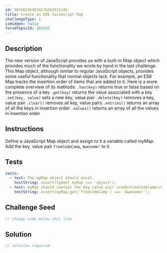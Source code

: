 ```yaml
---
id: 587d825b367417b2b2512c8d
title: Create an ES6 JavaScript Map
challengeType: 1
isHidden: false
forumTopicId: 301635
---
```


## Description
<section id='description'>

The new version of JavaScript provides us with a built-in Map object which provides much of the functionality we wrote by hand in the last challenge. This Map object, although similar to regular JavaScript objects, provides some useful functionality that normal objects lack. For example, an ES6 Map tracks the insertion order of items that are added to it. Here is a more complete overview of its methods:
<code>.has(key)</code> returns true or false based on the presence of a key
<code>.get(key)</code> returns the value associated with a key
<code>.set(key, value)</code> sets a new key, value pair
<code>.delete(key)</code> removes a key, value pair
<code>.clear()</code> removes all key, value pairs
<code>.entries()</code> returns an array of all the keys in insertion order
<code>.values()</code> returns an array of all the values in insertion order
</section>

## Instructions
<section id='instructions'>

Define a JavaScript Map object and assign to it a variable called myMap. Add the key, value pair <code>freeCodeCamp</code>, <code>Awesome!</code> to it.
</section>

## Tests
<section id='tests'>

```yml
tests:
  - text: The myMap object should exist.
    testString: assert(typeof myMap === 'object');
  - text: myMap should contain the key value pair <code>freeCodeCamp</code>, <code>Awesome!</code>.
    testString: assert(myMap.get('freeCodeCamp') === 'Awesome!');
```

</section>

## Challenge Seed
<section id='challengeSeed'>

<div id='js-seed'>

```js
// change code below this line
```

</div>
</section>

## Solution
<section id='solution'>

```js
// solution required
```

</section>
